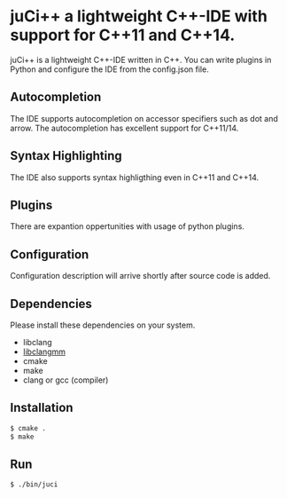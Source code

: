 # juCi++ a lightweight C++-IDE with support for C++11 and C++14.
juCi++ is a lightweight C++-IDE written in C++. You can write plugins
in Python and configure the IDE from the config.json file.


## Autocompletion
The IDE supports autocompletion on accessor specifiers such as dot and arrow. The autocompletion has excellent support for C++11/14.

## Syntax Highlighting
The IDE also supports syntax highligthing even in C++11 and C++14.

## Plugins
There are expantion oppertunities with usage of python plugins.

## Configuration
Configuration description will arrive shortly after source code is added.

## Dependencies ##
Please install these dependencies on your system.

* libclang
* [libclangmm](http://github.com/cppit/libclangmm/tree/juci)
* cmake
* make
* clang or gcc (compiler)

## Installation ##

```sh
$ cmake .
$ make
```

## Run
```sh
$ ./bin/juci
```
